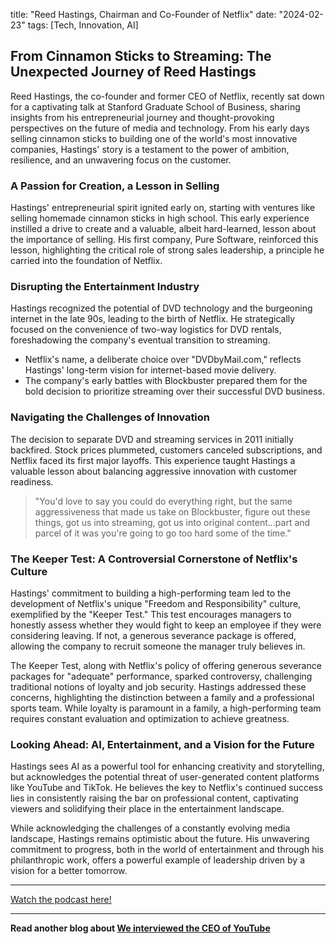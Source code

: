

title: "Reed Hastings, Chairman and Co-Founder of Netflix"
date: "2024-02-23"
tags: [Tech, Innovation, AI]


## From Cinnamon Sticks to Streaming: The Unexpected Journey of Reed Hastings

Reed Hastings, the co-founder and former CEO of Netflix, recently sat down for a captivating talk at Stanford Graduate School of Business, sharing insights from his entrepreneurial journey and thought-provoking perspectives on the future of media and technology. From his early days selling cinnamon sticks to building one of the world's most innovative companies, Hastings' story is a testament to the power of ambition, resilience, and an unwavering focus on the customer. 

### A Passion for Creation, a Lesson in Selling

Hastings' entrepreneurial spirit ignited early on, starting with ventures like selling homemade cinnamon sticks in high school. This early experience instilled a drive to create and a valuable, albeit hard-learned, lesson about the importance of selling. His first company, Pure Software, reinforced this lesson, highlighting the critical role of strong sales leadership, a principle he carried into the foundation of Netflix.

### Disrupting the Entertainment Industry

Hastings recognized the potential of DVD technology and the burgeoning internet in the late 90s, leading to the birth of Netflix. He strategically focused on the convenience of two-way logistics for DVD rentals,  foreshadowing the company's eventual transition to streaming. 

* Netflix's name, a deliberate choice over "DVDbyMail.com," reflects Hastings' long-term vision for internet-based movie delivery.
* The company's early battles with Blockbuster prepared them for the bold decision to prioritize streaming over their successful DVD business.

### Navigating the Challenges of Innovation

The decision to separate DVD and streaming services in 2011 initially backfired. Stock prices plummeted, customers canceled subscriptions, and Netflix faced its first major layoffs. This experience taught Hastings a valuable lesson about balancing aggressive innovation with customer readiness. 

> "You'd love to say you could do everything right, but the same aggressiveness that made us take on Blockbuster, figure out these things, got us into streaming, got us into original content...part and parcel of it was you're going to go too hard some of the time." 

### The Keeper Test: A Controversial Cornerstone of Netflix's Culture

Hastings' commitment to building a high-performing team led to the development of Netflix's unique "Freedom and Responsibility" culture, exemplified by the "Keeper Test." This test encourages managers to honestly assess whether they would fight to keep an employee if they were considering leaving. If not, a generous severance package is offered, allowing the company to recruit someone the manager truly believes in. 

The Keeper Test, along with Netflix's policy of offering generous severance packages for "adequate" performance, sparked controversy, challenging traditional notions of loyalty and job security. Hastings addressed these concerns, highlighting the distinction between a family and a professional sports team. While loyalty is paramount in a family, a high-performing team requires constant evaluation and optimization to achieve greatness. 

### Looking Ahead:  AI, Entertainment, and a Vision for the Future

Hastings sees AI as a powerful tool for enhancing creativity and storytelling, but acknowledges the potential threat of user-generated content platforms like YouTube and TikTok. He believes the key to Netflix's continued success lies in consistently raising the bar on professional content, captivating viewers and solidifying their place in the entertainment landscape. 

While acknowledging the challenges of a constantly evolving media landscape, Hastings remains optimistic about the future. His unwavering commitment to progress, both in the world of entertainment and through his philanthropic work, offers a powerful example of leadership driven by a vision for a better tomorrow.

---

<a href="https://youtube.com/watch?v=u17n3UaH82k" target="_blank">Watch the podcast here!</a>


---

**Read another blog about [We interviewed the CEO of YouTube](./20231009-nealmohan-colinandsamir)**
